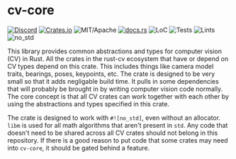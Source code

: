 # cv-core

[![Discord][dci]][dcl] [![Crates.io][ci]][cl] ![MIT/Apache][li] [![docs.rs][di]][dl] ![LoC][lo] ![Tests][btl] ![Lints][bll] ![no_std][bnl]

[ci]: https://img.shields.io/crates/v/cv-core.svg
[cl]: https://crates.io/crates/cv-core/

[li]: https://img.shields.io/crates/l/specs.svg?maxAge=2592000

[di]: https://docs.rs/cv-core/badge.svg
[dl]: https://docs.rs/cv-core/

[lo]: https://tokei.rs/b1/github/rust-cv/cv-core?category=code

[dci]: https://img.shields.io/discord/550706294311485440.svg?logo=discord&colorB=7289DA
[dcl]: https://discord.gg/d32jaam

[btl]: https://github.com/rust-cv/cv-core/workflows/unit%20tests/badge.svg
[bll]: https://github.com/rust-cv/cv-core/workflows/lints/badge.svg
[bnl]: https://github.com/rust-cv/cv-core/workflows/no-std/badge.svg


This library provides common abstractions and types for computer vision (CV) in Rust.
All the crates in the rust-cv ecosystem that have or depend on CV types depend on this crate.
This includes things like camera model traits, bearings, poses, keypoints, etc. The crate is designed to
be very small so that it adds negligable build time. It pulls in some dependencies
that will probably be brought in by writing computer vision code normally.
The core concept is that all CV crates can work together with each other by using the
abstractions and types specified in this crate.

The crate is designed to work with `#![no_std]`, even without an allocator. `libm` is used
for all math algorithms that aren't present in `std`. Any code that doesn't need to be shared
across all CV crates should not belong in this repository. If there is a good reason to put
code that some crates may need into `cv-core`, it should be gated behind a feature.
